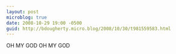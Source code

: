 ```yaml
---
layout: post
microblog: true
date: 2008-10-29 19:00 -0500
guid: http://bdougherty.micro.blog/2008/10/30/t981559583.html
---
```

OH MY GOD OH MY GOD

